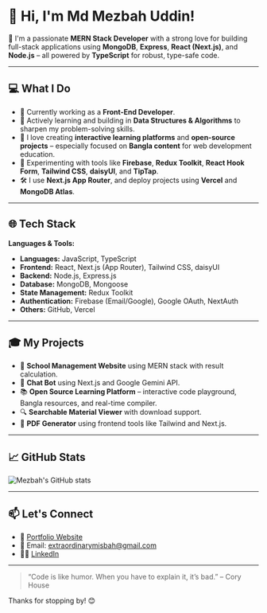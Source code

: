 # 👋 Hi, I'm Md Mezbah Uddin!

🚀 I'm a passionate **MERN Stack Developer** with a strong love for building full-stack applications using **MongoDB**, **Express**, **React (Next.js)**, and **Node.js** – all powered by **TypeScript** for robust, type-safe code.

---

## 💻 What I Do

- 🔭 Currently working as a **Front-End Developer**.
- 🌱 Actively learning and building in **Data Structures & Algorithms** to sharpen my problem-solving skills.
- 🧠 I love creating **interactive learning platforms** and **open-source projects** – especially focused on **Bangla content** for web development education.
- 🧪 Experimenting with tools like **Firebase**, **Redux Toolkit**, **React Hook Form**, **Tailwind CSS**, **daisyUI**, and **TipTap**.
- 🛠️ I use **Next.js App Router**, and deploy projects using **Vercel** and **MongoDB Atlas**.

---

## 🌐 Tech Stack

**Languages & Tools:**

- **Languages:** JavaScript, TypeScript
- **Frontend:** React, Next.js (App Router), Tailwind CSS, daisyUI
- **Backend:** Node.js, Express.js
- **Database:** MongoDB, Mongoose
- **State Management:** Redux Toolkit
- **Authentication:** Firebase (Email/Google), Google OAuth, NextAuth
- **Others:** GitHub, Vercel

---

## 🎓 My Projects

- 🎯 **School Management Website** using MERN stack with result calculation.
- 💬 **Chat Bot** using Next.js and Google Gemini API.
- 📚 **Open Source Learning Platform** – interactive code playground, Bangla resources, and real-time compiler.
- 🔍 **Searchable Material Viewer** with download support.
- 📖 **PDF Generator** using frontend tools like Tailwind and Next.js.

---

## 📈 GitHub Stats

![Mezbah's GitHub stats](https://github-readme-stats.vercel.app/api?username=misbahulhoq&show_icons=true&theme=radical)

---

## 📫 Let's Connect

- 💼 [Portfolio Website](https://misbahulhoq.vercel.app)
- 📧 Email: extraordinarymisbah@gmail.com
- 🧑‍💻 [LinkedIn](https://www.linkedin.com/in/misbahulhoq)

---

> “Code is like humor. When you have to explain it, it’s bad.” – Cory House

Thanks for stopping by! 😊
